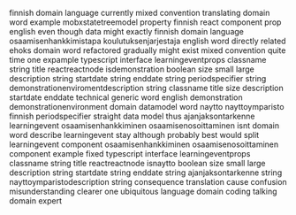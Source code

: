 finnish domain language currently mixed convention translating domain word example mobxstatetreemodel property finnish react component prop english even though data might exactly finnish domain language osaamisenhankkimistapa koulutuksenjarjestaja english word directly related ehoks domain word refactored gradually might exist mixed convention quite time one expample typescript interface learningeventprops classname string title reactreactnode isdemonstration boolean size small large description string startdate string enddate string periodspecifier string demonstrationenviromentdescription string classname title size description startdate enddate technical generic word english demonstration demonstrationenvironment domain datamodel word naytto nayttoymparisto finnish periodspecifier straight data model thus ajanjaksontarkenne learningevent osaamisenhankkiminen osaamisenosoittaminen isnt domain word describe learningevent stay although probably best would split learningevent component osaamisenhankkiminen osaamisenosoittaminen component example fixed typescript interface learningeventprops classname string title reactreactnode isnaytto boolean size small large description string startdate string enddate string ajanjaksontarkenne string nayttoymparistodescription string consequence translation cause confusion misunderstanding clearer one ubiquitous language domain coding talking domain expert